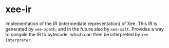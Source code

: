 # xee-ir

Implementation of the IR (intermediate representation) of Xee. This IR is
generated by `xee-xpath`, and in the future also by `xee-xslt`. Provides a way
to compile the IR to bytecode, which can then be interpreted by
`xee-interpreter`.
